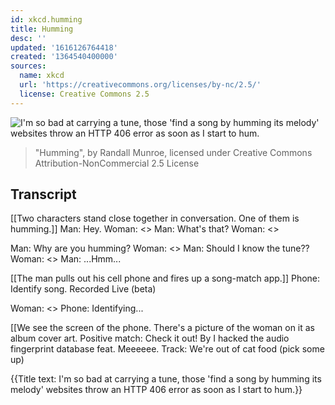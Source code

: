 ```yaml
---
id: xkcd.humming
title: Humming
desc: ''
updated: '1616126764418'
created: '1364540400000'
sources:
  name: xkcd
  url: 'https://creativecommons.org/licenses/by-nc/2.5/'
  license: Creative Commons 2.5
---
```

![I'm so bad at carrying a tune, those 'find a song by humming its melody' websites throw an HTTP 406 error as soon as I start to hum.](https://imgs.xkcd.com/comics/humming.png)
> "Humming", by Randall Munroe, licensed under Creative Commons Attribution-NonCommercial 2.5 License

## Transcript
[[Two characters stand close together in conversation. One of them is humming.]]
Man: Hey.
Woman: <<Musical notes>>
Man: What's that? 
Woman: <<Musical notes>>

Man: Why are you humming? 
Woman: <<Musical notes>>
Man: Should I know the tune??
Woman: <<Musical notes>>
Man: ...Hmm...

[[The man pulls out his cell phone and fires up a song-match app.]]
Phone: Identify song. Recorded
Live (beta)

Woman: <<Musical notes>>
Phone: Identifying...

[[We see the screen of the phone. There's a picture of the woman on it as album cover art. 
Positive match: Check it out! By I hacked the audio fingerprint database feat. Meeeeee. Track: We're out of cat food (pick some up)

{{Title text: I'm so bad at carrying a tune, those 'find a song by humming its melody' websites throw an HTTP 406 error as soon as I start to hum.}}
